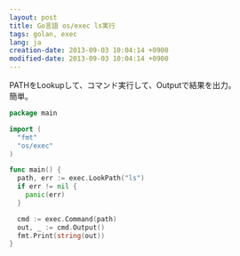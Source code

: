 ```yaml
---
layout: post
title: Go言語 os/exec ls実行
tags: golan, exec
lang: ja
creation-date: 2013-09-03 10:04:14 +0900
modified-date: 2013-09-03 10:04:14 +0900
---
```

PATHをLookupして、コマンド実行して、Outputで結果を出力。  
簡単。

```go
package main

import (
  "fmt"
  "os/exec"
)

func main() {
  path, err := exec.LookPath("ls")
  if err != nil {
    panic(err)
  }

  cmd := exec.Command(path)
  out, _ := cmd.Output()
  fmt.Print(string(out))
}
